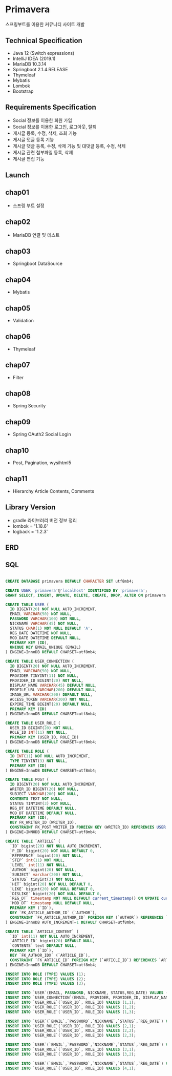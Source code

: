 # Primavera
스프링부트를 이용한 커뮤니티 사이트 개발

## Technical Specification
* Java 12 (Switch expressions)
* IntelliJ IDEA (2019.1)
* MariaDB 10.3.14
* Springboot 2.1.4.RELEASE
* Thymeleaf
* Mybatis
* Lombok
* Bootstrap

## Requirements Specification
* Social 정보를 이용한 회원 가입
* Social 정보를 이용한 로그인, 로그아웃, 탈퇴
* 게시글 등록, 수정, 삭제, 조회 기능
* 게시글 덧글 등록 기능
* 게시글 댓글 등록, 수정, 삭제 기능 및 대댓글 등록, 수정, 삭제
* 게시글 관련 첨부파일 등록, 삭제
* 게시글 편집 기능

## Launch

## chap01
* 스프링 부트 설정

## chap02
* MariaDB 연결 및 테스트

## chap03
* Springboot DataSource

## chap04
* Mybatis

## chap05
* Validation

## chap06
* Thymeleaf

## chap07
* Filter

## chap08
* Spring Security

## chap09
* Spring OAuth2 Social Login

## chap10
* Post, Pagination, wysihtml5

## chap11
* Hierarchy Article Contents, Comments 

## Library Version
* gradle 라이브러리 버전 정보 정리
* lombok = '1.18.6'
* logback = '1.2.3'

## ERD

## SQL

```sql

CREATE DATABASE primavera DEFAULT CHARACTER SET utf8mb4;

CREATE USER 'primavera'@'localhost' IDENTIFIED BY 'primavera';
GRANT SELECT, INSERT, UPDATE, DELETE, CREATE, DROP, ALTER ON primavera.* TO 'primavera'@'localhost';

CREATE TABLE USER (
  ID BIGINT(20) NOT NULL AUTO_INCREMENT,
  EMAIL VARCHAR(50) NOT NULL,
  PASSWORD VARCHAR(100) NOT NULL,
  NICKNAME VARCHAR(45) NOT NULL,
  STATUS CHAR(1) NOT NULL DEFAULT 'A',
  REG_DATE DATETIME NOT NULL,
  MOD_DATE DATETIME DEFAULT NULL,
  PRIMARY KEY (ID),
  UNIQUE KEY EMAIL_UNIQUE (EMAIL)
) ENGINE=InnoDB DEFAULT CHARSET=utf8mb4;

CREATE TABLE USER_CONNECTION (
  ID BIGINT(20) NOT NULL AUTO_INCREMENT,
  EMAIL VARCHAR(50) NOT NULL,
  PROVIDER TINYINT(11) NOT NULL,
  PROVIDER_ID BIGINT(20) NOT NULL,
  DISPLAY_NAME VARCHAR(45) DEFAULT NULL,
  PROFILE_URL VARCHAR(200) DEFAULT NULL,
  IMAGE_URL VARCHAR(200) DEFAULT NULL,
  ACCESS_TOKEN VARCHAR(200) NOT NULL,
  EXPIRE_TIME BIGINT(20) DEFAULT NULL,
  PRIMARY KEY (ID)
) ENGINE=InnoDB DEFAULT CHARSET=utf8mb4;

CREATE TABLE USER_ROLE (
  USER_ID BIGINT(20) NOT NULL,
  ROLE_ID INT(11) NOT NULL,
  PRIMARY KEY (USER_ID, ROLE_ID)
) ENGINE=InnoDB DEFAULT CHARSET=utf8mb4;

CREATE TABLE ROLE (
  ID INT(11) NOT NULL AUTO_INCREMENT,
  TYPE TINYINT(3) NOT NULL,
  PRIMARY KEY (ID)
) ENGINE=InnoDB DEFAULT CHARSET=utf8mb4;

CREATE TABLE POST (
  ID BIGINT(20) NOT NULL AUTO_INCREMENT,
  WRITER_ID BIGINT(20) NOT NULL,
  SUBJECT VARCHAR(200) NOT NULL,
  CONTENTS TEXT NOT NULL,
  STATUS TINYINT(3) NOT NULL,
  REG_DT DATETIME DEFAULT NULL,
  MOD_DT DATETIME DEFAULT NULL,
  PRIMARY KEY (ID),
  KEY FK_WRITER_ID (WRITER_ID),
  CONSTRAINT FK_POST_WRITER_ID FOREIGN KEY (WRITER_ID) REFERENCES USER (ID) ON DELETE NO ACTION ON UPDATE NO ACTION
) ENGINE=INNODB DEFAULT CHARSET=utf8mb4;

CREATE TABLE `ARTICLE` (
  `ID` bigint(20) NOT NULL AUTO_INCREMENT,
  `P_ID` bigint(20) NOT NULL DEFAULT 0,
  `REFERENCE` bigint(20) NOT NULL,
  `STEP` int(11) NOT NULL,
  `LEVEL` int(11) NOT NULL,
  `AUTHOR` bigint(20) NOT NULL,
  `SUBJECT` varchar(200) NOT NULL,
  `STATUS` tinyint(3) NOT NULL,
  `HIT` bigint(20) NOT NULL DEFAULT 0,
  `LIKE` bigint(20) NOT NULL DEFAULT 0,
  `DISLIKE` bigint(20) NOT NULL DEFAULT 0,
  `REG_DT` timestamp NOT NULL DEFAULT current_timestamp() ON UPDATE current_timestamp(),
  `MOD_DT` timestamp NULL DEFAULT NULL,
  PRIMARY KEY (`ID`),
  KEY `FK_ARTICLE_AUTHOR_ID` (`AUTHOR`),
  CONSTRAINT `FK_ARTICLE_AUTHOR_ID` FOREIGN KEY (`AUTHOR`) REFERENCES `USER` (`ID`) ON DELETE NO ACTION ON UPDATE NO ACTION
) ENGINE=InnoDB AUTO_INCREMENT=1 DEFAULT CHARSET=utf8mb4;

CREATE TABLE `ARTICLE_CONTENT` (
  `ID` int(11) NOT NULL AUTO_INCREMENT,
  `ARTICLE_ID` bigint(20) DEFAULT NULL,
  `CONTENTS` text DEFAULT NULL,
  PRIMARY KEY (`ID`),
  KEY `FK_AUTHOR_IDX` (`ARTICLE_ID`),
  CONSTRAINT `FK_ARTICLE_ID` FOREIGN KEY (`ARTICLE_ID`) REFERENCES `ARTICLE` (`ID`) ON DELETE CASCADE ON UPDATE CASCADE
) ENGINE=InnoDB DEFAULT CHARSET=utf8mb4;

INSERT INTO ROLE (TYPE) VALUES (1);
INSERT INTO ROLE (TYPE) VALUES (2);
INSERT INTO ROLE (TYPE) VALUES (3);

INSERT INTO `USER`(EMAIL, PASSWORD, NICKNAME, STATUS,REG_DATE) VALUES ('Genius Choi', '{bcrypt}$2a$10$7UEHLpn1r4gZY2qxiZFJ5.7wa3Hdz8IXgxUtFogy0Ac10fh7TG4V.', 'Genius', 1, NOW());
INSERT INTO `USER_CONNECTION`(EMAIL, PROVIDER, PROVIDER_ID, DISPLAY_NAME, PROFILE_URL, IMAGE_URL, ACCESS_TOKEN, EXPIRE_TIME) VALUES ('Genius Choi', 1, 123456789, 'Genius', 'PROFILE', 'IMAGE', '1234567890', -1);
INSERT INTO `USER_ROLE`(`USER_ID`, ROLE_ID) VALUES (1,1);
INSERT INTO `USER_ROLE`(`USER_ID`, ROLE_ID) VALUES (1,2);
INSERT INTO `USER_ROLE`(`USER_ID`, ROLE_ID) VALUES (1,3);

INSERT INTO `USER`(`EMAIL`,`PASSWORD`,`NICKNAME`,`STATUS`,`REG_DATE`) VALUES ('Son Heung-min', '{bcrypt}$2a$10$7UEHLpn1r4gZY2qxiZFJ5.7wa3Hdz8IXgxUtFogy0Ac10fh7TG4V.', 'Son', 1, NOW());
INSERT INTO `USER_ROLE`(`USER_ID`, ROLE_ID) VALUES (2,1);
INSERT INTO `USER_ROLE`(`USER_ID`, ROLE_ID) VALUES (2,2);
INSERT INTO `USER_ROLE`(`USER_ID`, ROLE_ID) VALUES (2,3);

INSERT INTO `USER`(`EMAIL`,`PASSWORD`,`NICKNAME`,`STATUS`,`REG_DATE`) VALUES ('Lionel Messi', '{bcrypt}$2a$10$7UEHLpn1r4gZY2qxiZFJ5.7wa3Hdz8IXgxUtFogy0Ac10fh7TG4V.', 'Messi', 1, NOW());
INSERT INTO `USER_ROLE`(`USER_ID`, ROLE_ID) VALUES (3,1);
INSERT INTO `USER_ROLE`(`USER_ID`, ROLE_ID) VALUES (3,2);

INSERT INTO `USER`(`EMAIL`,`PASSWORD`,`NICKNAME`,`STATUS`,`REG_DATE`) VALUES ('Cristiano Ronaldo', '{bcrypt}$2a$10$7UEHLpn1r4gZY2qxiZFJ5.7wa3Hdz8IXgxUtFogy0Ac10fh7TG4V.', 'Ronaldo', 1, NOW());
INSERT INTO `USER_ROLE`(`USER_ID`, ROLE_ID) VALUES (4,1);

```